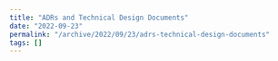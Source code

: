 ```yaml
---
title: "ADRs and Technical Design Documents"
date: "2022-09-23"
permalink: "/archive/2022/09/23/adrs-technical-design-documents"
tags: []
---
```


